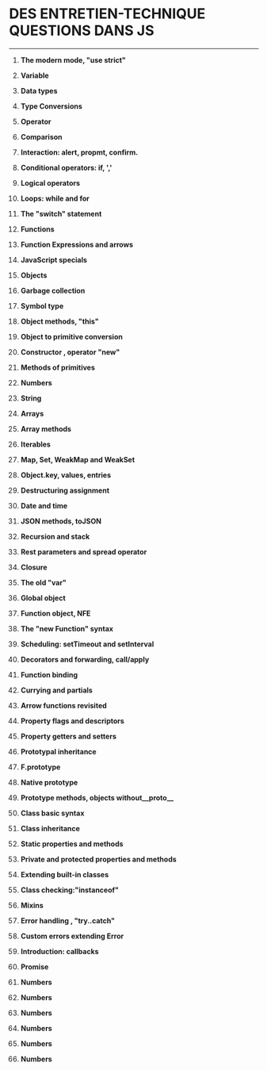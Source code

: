 # DES ENTRETIEN-TECHNIQUE QUESTIONS DANS JS
-------------------

1. **The modern mode, "use strict"**

2. **Variable**

3. **Data types**

4. **Type Conversions**

5. **Operator**

6. **Comparison**

7. **Interaction: alert, propmt, confirm.**

8. **Conditional operators: if, ','**

9. **Logical operators**

10. **Loops: while and for**

11. **The "switch" statement**

12. **Functions**

13. **Function Expressions and arrows**

14. **JavaScript specials**

15. **Objects**

16. **Garbage collection**

17. **Symbol type**

18. **Object methods, "this"**

19. **Object to primitive conversion**

20. **Constructor , operator "new"**

21. **Methods of primitives**

22. **Numbers**

23. **String**

24. **Arrays**

25. **Array methods**

26. **Iterables**

27. **Map, Set, WeakMap and WeakSet**

28. **Object.key, values, entries**

29. **Destructuring assignment**

30. **Date and time**

31. **JSON methods, toJSON**

32. **Recursion and stack**

33. **Rest parameters and spread operator**

34. **Closure**

35. **The old "var"**

36. **Global object**

37. **Function object, NFE**

38. **The "new Function" syntax**

39. **Scheduling: setTimeout and setInterval**

40. **Decorators and forwarding, call/apply**

41. **Function binding**

42. **Currying and partials**

43. **Arrow functions revisited**

44. **Property flags and descriptors**

45. **Property getters and setters**

46. **Prototypal inheritance**

47. **F.prototype**

48. **Native prototype**

49. **Prototype methods, objects without__proto__**

50. **Class basic syntax**

51. **Class inheritance**

52. **Static properties and methods**

53. **Private and protected properties and methods**

54. **Extending built-in classes**

55. **Class checking:"instanceof"**

56. **Mixins**

57. **Error handling , "try..catch"**

58. **Custom errors extending Error**

59. **Introduction: callbacks**

60. **Promise**

35. **Numbers**

35. **Numbers**

35. **Numbers**

35. **Numbers**

35. **Numbers**

35. **Numbers**






